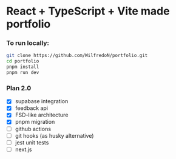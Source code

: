 # React + TypeScript + Vite made portfolio

### To run locally:

```bash
git clone https://github.com/WilfredoN/portfolio.git
cd portfolio
pnpm install
pnpm run dev
```

### Plan 2.0

- [x] supabase integration
- [x] feedback api
- [x] FSD-like architecture
- [x] pnpm migration
- [ ] github actions
- [ ] git hooks (as husky alternative)
- [ ] jest unit tests
- [ ] next.js
